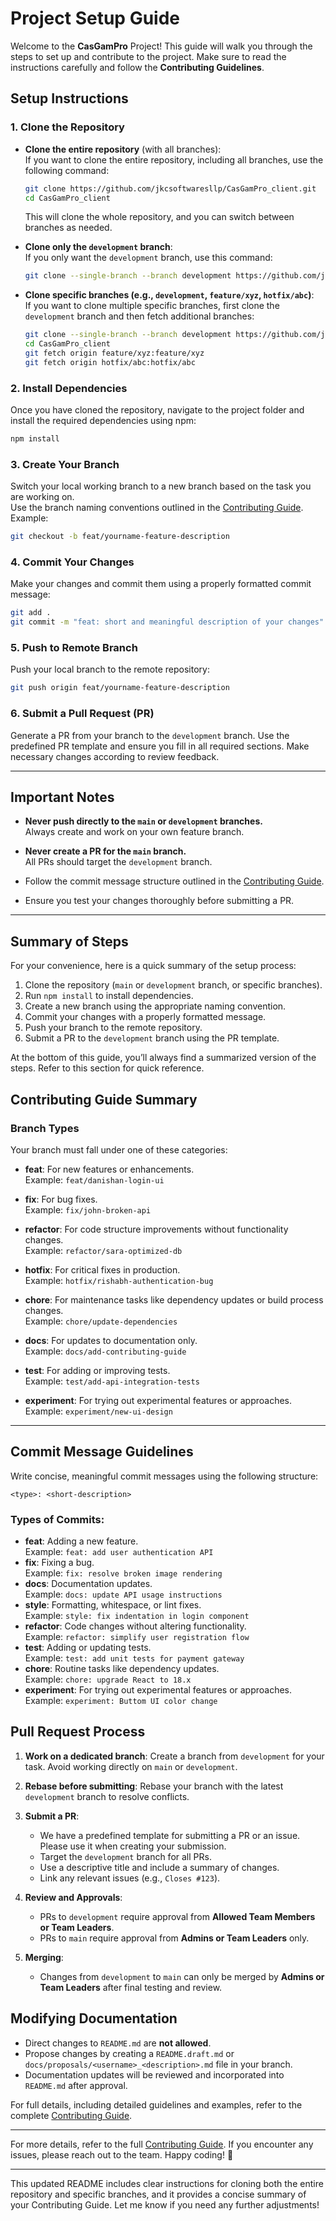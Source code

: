 

# Project Setup Guide

Welcome to the **CasGamPro** Project! This guide will walk you through the steps to set up and contribute to the project. Make sure to read the instructions carefully and follow the **Contributing Guidelines**.


## Setup Instructions

### 1. **Clone the Repository**

- **Clone the entire repository** (with all branches):  
   If you want to clone the entire repository, including all branches, use the following command:
   ```bash
   git clone https://github.com/jkcsoftwaresllp/CasGamPro_client.git
   cd CasGamPro_client
   ```
   This will clone the whole repository, and you can switch between branches as needed.

- **Clone only the `development` branch**:  
   If you only want the `development` branch, use this command:
   ```bash
   git clone --single-branch --branch development https://github.com/jkcsoftwaresllp/CasGamPro_client.git
   ```

- **Clone specific branches (e.g., `development`, `feature/xyz`, `hotfix/abc`)**:  
   If you want to clone multiple specific branches, first clone the `development` branch and then fetch additional branches:
   ```bash
   git clone --single-branch --branch development https://github.com/jkcsoftwaresllp/CasGamPro_client.git
   cd CasGamPro_client
   git fetch origin feature/xyz:feature/xyz
   git fetch origin hotfix/abc:hotfix/abc
   ```

### 2. **Install Dependencies**
   Once you have cloned the repository, navigate to the project folder and install the required dependencies using npm:
   ```bash
   npm install
   ```

### 3. **Create Your Branch**
   Switch your local working branch to a new branch based on the task you are working on.  
   Use the branch naming conventions outlined in the [Contributing Guide](#contributing). Example:
   ```bash
   git checkout -b feat/yourname-feature-description
   ```

### 4. **Commit Your Changes**
   Make your changes and commit them using a properly formatted commit message:
   ```bash
   git add .
   git commit -m "feat: short and meaningful description of your changes"
   ```

### 5. **Push to Remote Branch**
   Push your local branch to the remote repository:
   ```bash
   git push origin feat/yourname-feature-description
   ```

### 6. **Submit a Pull Request (PR)**
   Generate a PR from your branch to the `development` branch. Use the predefined PR template and ensure you fill in all required sections. Make necessary changes according to review feedback.

---

## Important Notes

- **Never push directly to the `main` or `development` branches.**  
  Always create and work on your own feature branch.

- **Never create a PR for the `main` branch.**  
  All PRs should target the `development` branch.

- Follow the commit message structure outlined in the [Contributing Guide](#contributing).

- Ensure you test your changes thoroughly before submitting a PR.

---

## Summary of Steps

For your convenience, here is a quick summary of the setup process:

1. Clone the repository (`main` or `development` branch, or specific branches).  
2. Run `npm install` to install dependencies.  
3. Create a new branch using the appropriate naming convention.  
4. Commit your changes with a properly formatted message.  
5. Push your branch to the remote repository.  
6. Submit a PR to the `development` branch using the PR template.

At the bottom of this guide, you’ll always find a summarized version of the steps. Refer to this section for quick reference.



## Contributing Guide Summary


### Branch Types

Your branch must fall under one of these categories:

- **feat**: For new features or enhancements.  
  Example: `feat/danishan-login-ui`

- **fix**: For bug fixes.  
  Example: `fix/john-broken-api`

- **refactor**: For code structure improvements without functionality changes.  
  Example: `refactor/sara-optimized-db`

- **hotfix**: For critical fixes in production.  
  Example: `hotfix/rishabh-authentication-bug`

- **chore**: For maintenance tasks like dependency updates or build process changes.  
  Example: `chore/update-dependencies`

- **docs**: For updates to documentation only.  
  Example: `docs/add-contributing-guide`

- **test**: For adding or improving tests.  
  Example: `test/add-api-integration-tests`

- **experiment**: For trying out experimental features or approaches.  
  Example: `experiment/new-ui-design`

---

## Commit Message Guidelines

Write concise, meaningful commit messages using the following structure:

```plaintext
<type>: <short-description>
```

### Types of Commits:

- **feat**: Adding a new feature.  
  Example: `feat: add user authentication API`
- **fix**: Fixing a bug.  
  Example: `fix: resolve broken image rendering`
- **docs**: Documentation updates.  
  Example: `docs: update API usage instructions`
- **style**: Formatting, whitespace, or lint fixes.  
  Example: `style: fix indentation in login component`
- **refactor**: Code changes without altering functionality.  
  Example: `refactor: simplify user registration flow`
- **test**: Adding or updating tests.  
  Example: `test: add unit tests for payment gateway`
- **chore**: Routine tasks like dependency updates.  
  Example: `chore: upgrade React to 18.x`
- **experiment**: For trying out experimental features or approaches.  
  Example: `experiment: Buttom UI color change`

## Pull Request Process

1. **Work on a dedicated branch**: Create a branch from `development` for your task. Avoid working directly on `main` or `development`.
2. **Rebase before submitting**: Rebase your branch with the latest `development` branch to resolve conflicts.
3. **Submit a PR**:

   - We have a predefined template for submitting a PR or an issue. Please use it when creating your submission.
   - Target the `development` branch for all PRs.
   - Use a descriptive title and include a summary of changes.
   - Link any relevant issues (e.g., `Closes #123`).

4. **Review and Approvals**:

   - PRs to `development` require approval from **Allowed Team Members or Team Leaders**.
   - PRs to `main` require approval from **Admins or Team Leaders** only.

5. **Merging**:
   - Changes from `development` to `main` can only be merged by **Admins or Team Leaders** after final testing and review.

## Modifying Documentation

- Direct changes to `README.md` are **not allowed**.
- Propose changes by creating a `README.draft.md` or `docs/proposals/<username>_<description>.md` file in your branch.
- Documentation updates will be reviewed and incorporated into `README.md` after approval.


For full details, including detailed guidelines and examples, refer to the complete [Contributing Guide](CONTRIBUTING.md).

---

For more details, refer to the full [Contributing Guide](CONTRIBUTING.md). If you encounter any issues, please reach out to the team. Happy coding! 🎉

---

This updated README includes clear instructions for cloning both the entire repository and specific branches, and it provides a concise summary of your Contributing Guide. Let me know if you need any further adjustments!
